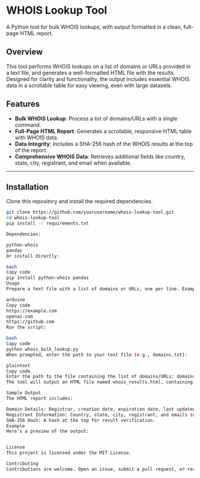 # WHOIS Lookup Tool

A Python tool for bulk WHOIS lookups, with output formatted in a clean, full-page HTML report.

## Overview

This tool performs WHOIS lookups on a list of domains or URLs provided in a text file, and generates a well-formatted HTML file with the results. Designed for clarity and functionality, the output includes essential WHOIS data in a scrollable table for easy viewing, even with large datasets.

## Features

- **Bulk WHOIS Lookup**: Process a list of domains/URLs with a single command.
- **Full-Page HTML Report**: Generates a scrollable, responsive HTML table with WHOIS data.
- **Data Integrity**: Includes a SHA-256 hash of the WHOIS results at the top of the report.
- **Comprehensive WHOIS Data**: Retrieves additional fields like country, state, city, registrant, and email when available.

---

## Installation

Clone this repository and install the required dependencies.

```bash
git clone https://github.com/yourusername/whois-lookup-tool.git
cd whois-lookup-tool
pip install -r requirements.txt

Dependencies:

python-whois
pandas
Or install directly:

bash
Copy code
pip install python-whois pandas
Usage
Prepare a text file with a list of domains or URLs, one per line. Example:

arduino
Copy code
https://example.com
openai.com
https://github.com
Run the script:

bash
Copy code
python whois_bulk_lookup.py
When prompted, enter the path to your text file (e.g., domains.txt):

plaintext
Copy code
Enter the path to the file containing the list of domains/URLs: domains.txt
The tool will output an HTML file named whois_results.html, containing a full-page layout with WHOIS results.

Sample Output
The HTML report includes:

Domain Details: Registrar, creation date, expiration date, last updated, status, and name servers.
Registrant Information: Country, state, city, registrant, and emails (when available).
SHA-256 Hash: A hash at the top for result verification.
Example
Here’s a preview of the output:


License
This project is licensed under the MIT License.

Contributing
Contributions are welcome. Open an issue, submit a pull request, or reach out with feedback.
